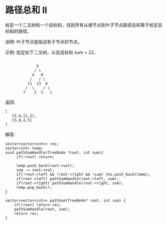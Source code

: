 #  路径总和 II



给定一个二叉树和一个目标和，找到所有从根节点到叶子节点路径总和等于给定目标和的路径。

说明: 叶子节点是指没有子节点的节点。

示例:
给定如下二叉树，以及目标和 sum = 22，
```

              5
             / \
            4   8
           /   / \
          11  13  4
         /  \    / \
        7    2  5   1
```
返回:
```
[
   [5,4,11,2],
   [5,8,4,5]
]
```

解答:
```
vector<vector<int>> res;
vector<int> temp;
void pathSumHandle(TreeNode *root, int sum){
     if(!root) return;
     
     temp.push_back(root->val);
     sum -= root->val;
     if(!root->left && !root->right && !sum) res.push_back(temp);
     if(root->left) pathSumHandle(root->left, sum);
     if(root->right) pathSumHandle(root->right, sum);
     temp.pop_back();
}

vector<vector<int>> pathSum(TreeNode* root, int sum) {
    if(!root) return res;
    pathSumHandle(root, sum);
    return res;
}

```
